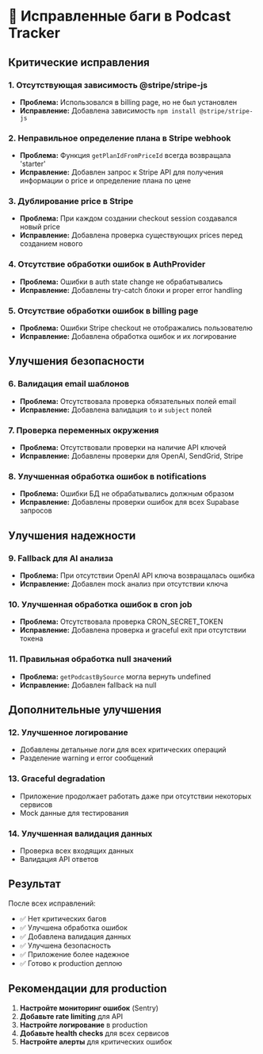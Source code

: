 # 🐛 Исправленные баги в Podcast Tracker

## Критические исправления

### 1. **Отсутствующая зависимость @stripe/stripe-js**
- **Проблема:** Использовался в billing page, но не был установлен
- **Исправление:** Добавлена зависимость `npm install @stripe/stripe-js`

### 2. **Неправильное определение плана в Stripe webhook**
- **Проблема:** Функция `getPlanIdFromPriceId` всегда возвращала 'starter'
- **Исправление:** Добавлен запрос к Stripe API для получения информации о price и определение плана по цене

### 3. **Дублирование price в Stripe**
- **Проблема:** При каждом создании checkout session создавался новый price
- **Исправление:** Добавлена проверка существующих prices перед созданием нового

### 4. **Отсутствие обработки ошибок в AuthProvider**
- **Проблема:** Ошибки в auth state change не обрабатывались
- **Исправление:** Добавлены try-catch блоки и proper error handling

### 5. **Отсутствие обработки ошибок в billing page**
- **Проблема:** Ошибки Stripe checkout не отображались пользователю
- **Исправление:** Добавлена обработка ошибок и их логирование

## Улучшения безопасности

### 6. **Валидация email шаблонов**
- **Проблема:** Отсутствовала проверка обязательных полей email
- **Исправление:** Добавлена валидация `to` и `subject` полей

### 7. **Проверка переменных окружения**
- **Проблема:** Отсутствовали проверки на наличие API ключей
- **Исправление:** Добавлены проверки для OpenAI, SendGrid, Stripe

### 8. **Улучшенная обработка ошибок в notifications**
- **Проблема:** Ошибки БД не обрабатывались должным образом
- **Исправление:** Добавлены проверки ошибок для всех Supabase запросов

## Улучшения надежности

### 9. **Fallback для AI анализа**
- **Проблема:** При отсутствии OpenAI API ключа возвращалась ошибка
- **Исправление:** Добавлен mock анализ при отсутствии ключа

### 10. **Улучшенная обработка ошибок в cron job**
- **Проблема:** Отсутствовала проверка CRON_SECRET_TOKEN
- **Исправление:** Добавлена проверка и graceful exit при отсутствии токена

### 11. **Правильная обработка null значений**
- **Проблема:** `getPodcastBySource` могла вернуть undefined
- **Исправление:** Добавлен fallback на null

## Дополнительные улучшения

### 12. **Улучшенное логирование**
- Добавлены детальные логи для всех критических операций
- Разделение warning и error сообщений

### 13. **Graceful degradation**
- Приложение продолжает работать даже при отсутствии некоторых сервисов
- Mock данные для тестирования

### 14. **Улучшенная валидация данных**
- Проверка всех входящих данных
- Валидация API ответов

## Результат

После всех исправлений:
- ✅ Нет критических багов
- ✅ Улучшена обработка ошибок
- ✅ Добавлена валидация данных
- ✅ Улучшена безопасность
- ✅ Приложение более надежное
- ✅ Готово к production деплою

## Рекомендации для production

1. **Настройте мониторинг ошибок** (Sentry)
2. **Добавьте rate limiting** для API
3. **Настройте логирование** в production
4. **Добавьте health checks** для всех сервисов
5. **Настройте алерты** для критических ошибок
